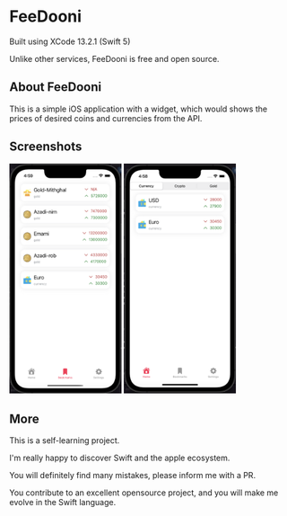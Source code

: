 # FeeDooni

Built using XCode 13.2.1 (Swift 5)

Unlike other services, FeeDooni is free and open source.


About FeeDooni
--------------

This is a simple iOS application with a widget, which would shows the prices of desired coins and currencies from the API.



Screenshots
------------

<p align="left">
  <img src="https://github.com/hamidehsheikh/FeeDooni/blob/main/1.png" width="200" title="">
  <img src="https://github.com/hamidehsheikh/FeeDooni/blob/main/2.png" width="200" alt="">
</p>



More
--------------

This is a self-learning project.

I'm really happy to discover Swift and the apple ecosystem.

You will definitely find many mistakes, please inform me with a PR.

You contribute to an excellent opensource project, and you will make me evolve in the Swift language.
